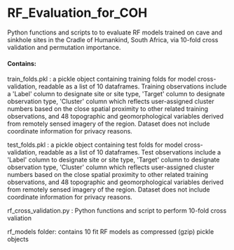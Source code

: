 # RF_Evaluation_for_COH
Python functions and scripts to to evaluate RF models trained on cave and sinkhole sites in the Cradle of Humankind, South Africa, via 10-fold cross validation and permutation importance. 

#### Contains:
train_folds.pkl : a pickle object containing training folds for model cross-validation, readable as a list of 10 dataframes. Training observations include a 'Label' column to designate site or site type, 'Target' column to designate observation type, 'Cluster' column which reflects user-assigned cluster numbers based on the close spatial proximity to other related training observations, and 48 topographic and geomorphological variables derived from remotely sensed imagery of the region. Dataset does not include coordinate information for privacy reasons.

test_folds.pkl : a pickle object containing test folds for model cross-validation, readable as a list of 10 dataframes. Test observations include a 'Label' column to designate site or site type, 'Target' column to designate observation type, 'Cluster' column which reflects user-assigned cluster numbers based on the close spatial proximity to other related training observations, and 48 topographic and geomorphological variables derived from remotely sensed imagery of the region. Dataset does not include coordinate information for privacy reasons.

rf_cross_validation.py : Python functions and script to perform 10-fold cross valiation

rf_models folder: contains 10 fit RF models as compressed (gzip) pickle objects
